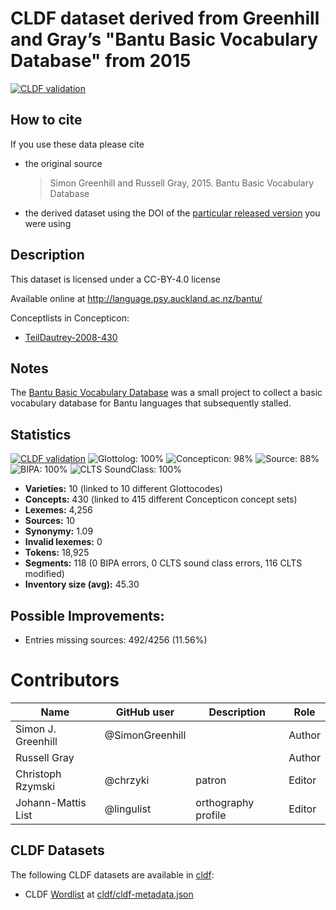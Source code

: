 # CLDF dataset derived from Greenhill and Gray’s "Bantu Basic Vocabulary Database" from 2015

[![CLDF validation](https://github.com/lexibank/bantubvd/workflows/CLDF-validation/badge.svg)](https://github.com/lexibank/bantubvd/actions?query=workflow%3ACLDF-validation)

## How to cite

If you use these data please cite
- the original source
  > Simon Greenhill and Russell Gray, 2015. Bantu Basic Vocabulary Database
- the derived dataset using the DOI of the [particular released version](../../releases/) you were using

## Description


This dataset is licensed under a CC-BY-4.0 license

Available online at http://language.psy.auckland.ac.nz/bantu/


Conceptlists in Concepticon:
- [TeilDautrey-2008-430](https://concepticon.clld.org/contributions/TeilDautrey-2008-430)
## Notes

The [Bantu Basic Vocabulary Database](https://abvd.shh.mpg.de/bantu) was a small project to collect a basic vocabulary database for Bantu languages that subsequently stalled.



## Statistics


[![CLDF validation](https://github.com/lexibank/bantubvd/workflows/CLDF-validation/badge.svg)](https://github.com/lexibank/bantubvd/actions?query=workflow%3ACLDF-validation)
![Glottolog: 100%](https://img.shields.io/badge/Glottolog-100%25-brightgreen.svg "Glottolog: 100%")
![Concepticon: 98%](https://img.shields.io/badge/Concepticon-98%25-green.svg "Concepticon: 98%")
![Source: 88%](https://img.shields.io/badge/Source-88%25-yellowgreen.svg "Source: 88%")
![BIPA: 100%](https://img.shields.io/badge/BIPA-100%25-brightgreen.svg "BIPA: 100%")
![CLTS SoundClass: 100%](https://img.shields.io/badge/CLTS%20SoundClass-100%25-brightgreen.svg "CLTS SoundClass: 100%")

- **Varieties:** 10 (linked to 10 different Glottocodes)
- **Concepts:** 430 (linked to 415 different Concepticon concept sets)
- **Lexemes:** 4,256
- **Sources:** 10
- **Synonymy:** 1.09
- **Invalid lexemes:** 0
- **Tokens:** 18,925
- **Segments:** 118 (0 BIPA errors, 0 CLTS sound class errors, 116 CLTS modified)
- **Inventory size (avg):** 45.30

## Possible Improvements:



- Entries missing sources: 492/4256 (11.56%)

# Contributors

Name               | GitHub user     | Description         | Role
---                | ---             | ---                 | ---
Simon J. Greenhill | @SimonGreenhill |                     | Author
Russell Gray       |                 |                     | Author
Christoph Rzymski  | @chrzyki        | patron              | Editor
Johann-Mattis List | @lingulist      | orthography profile | Editor




## CLDF Datasets

The following CLDF datasets are available in [cldf](cldf):

- CLDF [Wordlist](https://github.com/cldf/cldf/tree/master/modules/Wordlist) at [cldf/cldf-metadata.json](cldf/cldf-metadata.json)